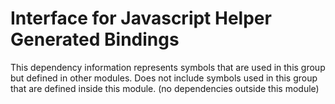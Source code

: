 
# Interface for Javascript Helper Generated Bindings
This dependency information represents symbols that are used in this group but defined in other modules.  Does not include symbols used in this group that are defined inside this module.
(no dependencies outside this module)
